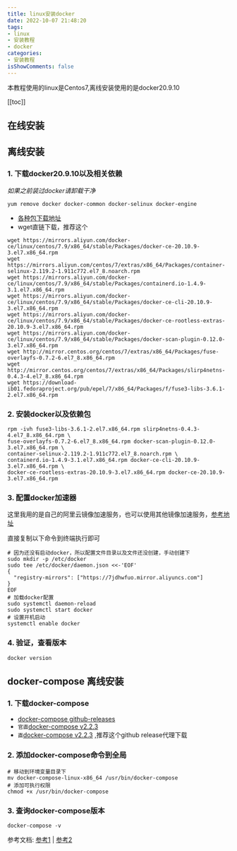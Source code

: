 ```yaml
---
title: linux安装docker
date: 2022-10-07 21:48:20
tags:
- linux
- 安装教程
- docker
categories:
- 安装教程
isShowComments: false
---
```


<Boxx/>

本教程使用的linux是Centos7,离线安装使用的是docker20.9.10

<!-- more -->

[[toc]]
## 在线安装

## 离线安装

### 1. 下载docker20.9.10以及相关依赖

_如果之前装过docker请卸载干净_
```shell
yum remove docker docker-common docker-selinux docker-engine
```
- [各种包下载地址](https://zlhy7.lanzoul.com/i2vSbz22czg)
- wget直链下载，推荐这个
```shell
wget https://mirrors.aliyun.com/docker-ce/linux/centos/7.9/x86_64/stable/Packages/docker-ce-20.10.9-3.el7.x86_64.rpm
wget https://mirrors.aliyun.com/centos/7/extras/x86_64/Packages/container-selinux-2.119.2-1.911c772.el7_8.noarch.rpm
wget https://mirrors.aliyun.com/docker-ce/linux/centos/7.9/x86_64/stable/Packages/containerd.io-1.4.9-3.1.el7.x86_64.rpm
wget https://mirrors.aliyun.com/docker-ce/linux/centos/7.9/x86_64/stable/Packages/docker-ce-cli-20.10.9-3.el7.x86_64.rpm
wget https://mirrors.aliyun.com/docker-ce/linux/centos/7.9/x86_64/stable/Packages/docker-ce-rootless-extras-20.10.9-3.el7.x86_64.rpm
wget https://mirrors.aliyun.com/docker-ce/linux/centos/7.9/x86_64/stable/Packages/docker-scan-plugin-0.12.0-3.el7.x86_64.rpm
wget http://mirror.centos.org/centos/7/extras/x86_64/Packages/fuse-overlayfs-0.7.2-6.el7_8.x86_64.rpm
wget http://mirror.centos.org/centos/7/extras/x86_64/Packages/slirp4netns-0.4.3-4.el7_8.x86_64.rpm
wget https://download-ib01.fedoraproject.org/pub/epel/7/x86_64/Packages/f/fuse3-libs-3.6.1-2.el7.x86_64.rpm
```
### 2. 安装docker以及依赖包
```shell
rpm -ivh fuse3-libs-3.6.1-2.el7.x86_64.rpm slirp4netns-0.4.3-4.el7_8.x86_64.rpm \
fuse-overlayfs-0.7.2-6.el7_8.x86_64.rpm docker-scan-plugin-0.12.0-3.el7.x86_64.rpm \
container-selinux-2.119.2-1.911c772.el7_8.noarch.rpm \
containerd.io-1.4.9-3.1.el7.x86_64.rpm docker-ce-cli-20.10.9-3.el7.x86_64.rpm \
docker-ce-rootless-extras-20.10.9-3.el7.x86_64.rpm docker-ce-20.10.9-3.el7.x86_64.rpm 
```
### 3. 配置docker加速器
这里我用的是自己的阿里云镜像加速服务，也可以使用其他镜像加速服务，[参考地址](https://www.jianshu.com/p/5a911f20d93e)

直接复制以下命令到终端执行即可
```shell
# 因为还没有启动docker，所以配置文件目录以及文件还没创建，手动创建下
sudo mkdir -p /etc/docker
sudo tee /etc/docker/daemon.json <<-'EOF'
{
  "registry-mirrors": ["https://7jdhwfuo.mirror.aliyuncs.com"]
}
EOF
# 加载docker配置
sudo systemctl daemon-reload
sudo systemctl start docker
# 设置开机启动
systemctl enable docker
```
### 4. 验证，查看版本
```shell
docker version
```
## docker-compose 离线安装
### 1. 下载docker-compose
- [docker-compose github-releases](https://github.com/docker/compose/releases)
- `官直`[docker-compose v2.2.3](https://github.com/docker/compose/releases/download/v2.2.3/docker-compose-linux-x86_64)
- `直`[docker-compose v2.2.3](https://ghproxy.com/https://github.com/docker/compose/releases/download/v2.2.3/docker-compose-linux-x86_64) ,推荐这个github release代理下载
### 2. 添加docker-compose命令到全局
```shell
# 移动到环境变量目录下
mv docker-compose-linux-x86_64 /usr/bin/docker-compose
# 添加可执行权限
chmod +x /usr/bin/docker-compose
```
### 3. 查询docker-compose版本
```shell
docker-compose -v
```
参考文档:
[参考1](https://www.cnblogs.com/leolzi/p/13790536.html) | [参考2](https://www.cnblogs.com/zhangyinhua/p/10286507.html)